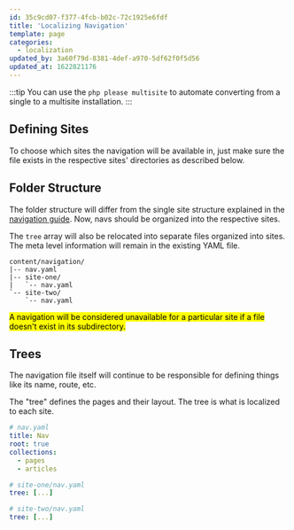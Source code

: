 ```yaml
---
id: 35c9cd07-f377-4fcb-b02c-72c1925e6fdf
title: 'Localizing Navigation'
template: page
categories:
  - localization
updated_by: 3a60f79d-8381-4def-a970-5df62f0f5d56
updated_at: 1622821176
---
```

:::tip
You can use the `php please multisite` to automate converting from a single to a multisite installation.
:::

## Defining Sites

To choose which sites the navigation will be available in, just make sure the file exists in the respective sites' directories as described below.

## Folder Structure

The folder structure will differ from the single site structure explained in the [navigation guide](/navigation). Now, navs should be organized into the respective sites.

The `tree` array will also be relocated into separate files organized into sites. The meta level information will remain in the existing YAML file.

``` files
content/navigation/
|-- nav.yaml
|-- site-one/
|   `-- nav.yaml
`-- site-two/
    `-- nav.yaml
```

<mark>A navigation will be considered unavailable for a particular site if a file doesn't exist in its subdirectory.</mark>

## Trees

The navigation file itself will continue to be responsible for defining things like its name, route, etc.

The "tree" defines the pages and their layout. The tree is what is localized to each site.

``` yaml
# nav.yaml
title: Nav
root: true
collections:
  - pages
  - articles
```

``` yaml
# site-one/nav.yaml
tree: [...]
```

``` yaml
# site-two/nav.yaml
tree: [...]
```
